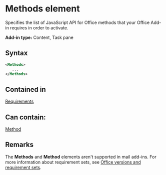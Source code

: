# Methods element

Specifies the list of JavaScript API for Office methods that your Office Add-in requires in order to activate.

**Add-in type:** Content, Task pane

## Syntax

```XML
<Methods>
   ...
</Methods>
```

## Contained in

[Requirements](requirements.md)

## Can contain:

[Method](method.md)

## Remarks

The  **Methods** and **Method** elements aren't supported in mail add-ins. For more information about requirement sets, see [Office versions and requirement sets](https://docs.microsoft.com/en-us/office/dev/add-ins/develop/office-versions-and-requirement-sets).

